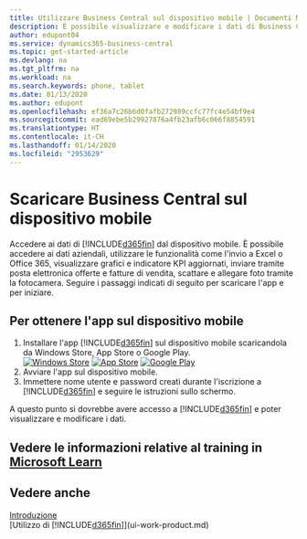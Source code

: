 ```yaml
---
title: Utilizzare Business Central sul dispositivo mobile | Documenti Microsoft
description: È possibile visualizzare e modificare i dati di Business Central sul telefono o sul tablet.
author: edupont04
ms.service: dynamics365-business-central
ms.topic: get-started-article
ms.devlang: na
ms.tgt_pltfrm: na
ms.workload: na
ms.search.keywords: phone, tablet
ms.date: 01/13/2020
ms.author: edupont
ms.openlocfilehash: ef36a7c26b6d0fafb272989ccfc77fc4e54bf9e4
ms.sourcegitcommit: ead69ebe5b29927876a4fb23afb6c066f8854591
ms.translationtype: HT
ms.contentlocale: it-CH
ms.lasthandoff: 01/14/2020
ms.locfileid: "2953629"
---
```

# <a name="getting-business-central-on-your-mobile-device"></a>Scaricare Business Central sul dispositivo mobile
Accedere ai dati di [!INCLUDE[d365fin](includes/d365fin_md.md)]  dal dispositivo mobile. È possibile accedere ai dati aziendali, utilizzare le funzionalità come l'invio a Excel o Office 365, visualizzare grafici e indicatore KPI aggiornati, inviare tramite posta elettronica offerte e fatture di vendita, scattare e allegare foto tramite la fotocamera. Seguire i passaggi indicati di seguito per scaricare l'app e per iniziare.

## <a name="to-get-the-app-on-my-mobile-device"></a>Per ottenere l'app sul dispositivo mobile
1. Installare l'app [!INCLUDE[d365fin](includes/d365fin_md.md)] sul dispositivo mobile scaricandola da Windows Store, App Store o Google Play.  
[![Windows Store](./media/install-mobile-app/windowsstore.png)](https://go.microsoft.com/fwlink/?LinkId=734848)
[![App Store](./media/install-mobile-app/appstore.png)](https://go.microsoft.com/fwlink/?LinkId=734847) [![Google Play](./media/install-mobile-app/googleplay.png)](https://go.microsoft.com/fwlink/?LinkId=734849)  
2. Avviare l'app sul dispositivo mobile.
3. Immettere nome utente e password creati durante l'iscrizione a [!INCLUDE[d365fin](includes/d365fin_md.md)] e seguire le istruzioni sullo schermo.

A questo punto si dovrebbe avere accesso a [!INCLUDE[d365fin](includes/d365fin_md.md)] e poter visualizzare e modificare i dati.

## <a name="see-related-training-at-microsoft-learnlearnmodulesalternative-interfaces-dynamics-365-business-centralindex"></a>Vedere le informazioni relative al training in [Microsoft Learn](/learn/modules/alternative-interfaces-dynamics-365-business-central/index)

## <a name="see-also"></a>Vedere anche
[Introduzione](product-get-started.md)  
[Utilizzo di [!INCLUDE[d365fin](includes/d365fin_md.md)]](ui-work-product.md)  

